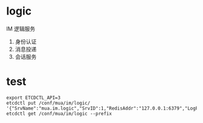 # logic
IM 逻辑服务
1. 身份认证
2. 消息投递
3. 会话服务


# test 
```shell script
export ETCDCTL_API=3
etcdctl put /conf/mua/im/logic/ '{"SrvName":"mua.im.logic","SrvID":1,"RedisAddr":"127.0.0.1:6379","LogFilePath":"../log/logic.log","LogLevel":"debug","NSQDAddr":"127.0.0.1:4150"}'
etcdctl get /conf/mua/im/logic --prefix
```